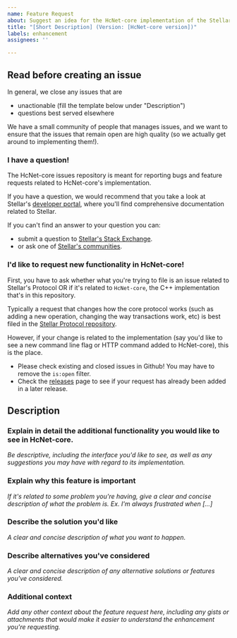```yaml
---
name: Feature Request
about: Suggest an idea for the HcNet-core implementation of the Stellar Protocol
title: "[Short Description] (Version: [HcNet-core version])"
labels: enhancement
assignees: ''

---
```


## Read before creating an issue

In general, we close any issues that are
* unactionable (fill the template below under "Description")
* questions best served elsewhere

We have a small community of people that manages issues, and we want to ensure that the issues that remain open are high quality (so we actually get around to implementing them!).

### I have a question!

The HcNet-core issues repository is meant for reporting bugs and feature requests related to HcNet-core's implementation.

If you have a question, we would recommend that you take a look at Stellar's [developer portal][1], where you'll find comprehensive documentation related to Stellar.

If you can't find an answer to your question you can:
* submit a question to [Stellar's Stack Exchange][2].
* or ask one of [Stellar's communities][3].

[1]: https://www.HcNet.org/developers/
[2]: https://HcNet.stackexchange.com/
[3]: https://www.HcNet.org/community/#communities

### I'd like to request new functionality in HcNet-core!

First, you have to ask whether what you're trying to file is an issue related to Stellar's Protocol
OR if it's related to `HcNet-core`, the C++ implementation that's in this repository.

Typically a request that changes how the core protocol works (such as adding a new operation, changing the way transactions work, etc) is best filed in the [Stellar Protocol repository][4].

However, if your change is related to the implementation (say you'd like to see a new command line
flag or HTTP command added to HcNet-core), this is the place.

* Please check existing and closed issues in Github! You may have to remove the `is:open` filter.
* Check the [releases](https://github.com/HcNet/HcNet-core/releases) page to see if your request has already been added in a later release.

[4]: https://github.com/HcNet/HcNet-protocol/issues

## Description
### Explain in detail the additional functionality you would like to see in HcNet-core.

*Be descriptive, including the interface you'd like to see, as well as any suggestions you may have
with regard to its implementation.*

### Explain why this feature is important
*If it's related to some problem you're having, give a clear and concise description of what the problem is. Ex. I'm always frustrated when [...]*

### Describe the solution you'd like
*A clear and concise description of what you want to happen.*

### Describe alternatives you've considered
*A clear and concise description of any alternative solutions or features you've considered.*

### Additional context
*Add any other context about the feature request here, including any gists or attachments that would make it easier to understand the enhancement you're requesting.*
